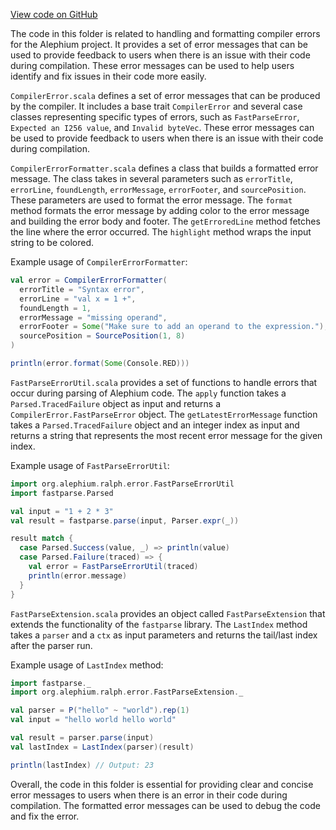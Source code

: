 [View code on GitHub](https://github.com/alephium/alephium/.autodoc/docs/json/ralph/src/main/scala/org/alephium/ralph/error)

The code in this folder is related to handling and formatting compiler errors for the Alephium project. It provides a set of error messages that can be used to provide feedback to users when there is an issue with their code during compilation. These error messages can be used to help users identify and fix issues in their code more easily.

`CompilerError.scala` defines a set of error messages that can be produced by the compiler. It includes a base trait `CompilerError` and several case classes representing specific types of errors, such as `FastParseError`, `Expected an I256 value`, and `Invalid byteVec`. These error messages can be used to provide feedback to users when there is an issue with their code during compilation.

`CompilerErrorFormatter.scala` defines a class that builds a formatted error message. The class takes in several parameters such as `errorTitle`, `errorLine`, `foundLength`, `errorMessage`, `errorFooter`, and `sourcePosition`. These parameters are used to format the error message. The `format` method formats the error message by adding color to the error message and building the error body and footer. The `getErroredLine` method fetches the line where the error occurred. The `highlight` method wraps the input string to be colored.

Example usage of `CompilerErrorFormatter`:

```scala
val error = CompilerErrorFormatter(
  errorTitle = "Syntax error",
  errorLine = "val x = 1 +",
  foundLength = 1,
  errorMessage = "missing operand",
  errorFooter = Some("Make sure to add an operand to the expression."),
  sourcePosition = SourcePosition(1, 8)
)

println(error.format(Some(Console.RED)))
```

`FastParseErrorUtil.scala` provides a set of functions to handle errors that occur during parsing of Alephium code. The `apply` function takes a `Parsed.TracedFailure` object as input and returns a `CompilerError.FastParseError` object. The `getLatestErrorMessage` function takes a `Parsed.TracedFailure` object and an integer index as input and returns a string that represents the most recent error message for the given index.

Example usage of `FastParseErrorUtil`:

```scala
import org.alephium.ralph.error.FastParseErrorUtil
import fastparse.Parsed

val input = "1 + 2 * 3"
val result = fastparse.parse(input, Parser.expr(_))

result match {
  case Parsed.Success(value, _) => println(value)
  case Parsed.Failure(traced) => {
    val error = FastParseErrorUtil(traced)
    println(error.message)
  }
}
```

`FastParseExtension.scala` provides an object called `FastParseExtension` that extends the functionality of the `fastparse` library. The `LastIndex` method takes a `parser` and a `ctx` as input parameters and returns the tail/last index after the parser run.

Example usage of `LastIndex` method:

```scala
import fastparse._
import org.alephium.ralph.error.FastParseExtension._

val parser = P("hello" ~ "world").rep(1)
val input = "hello world hello world"

val result = parser.parse(input)
val lastIndex = LastIndex(parser)(result)

println(lastIndex) // Output: 23
```

Overall, the code in this folder is essential for providing clear and concise error messages to users when there is an error in their code during compilation. The formatted error messages can be used to debug the code and fix the error.
